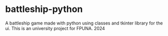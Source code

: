 # battleship-python
A battleship game made with python using classes and tkinter library for the ui. This is an university project for FPUNA. 2024
